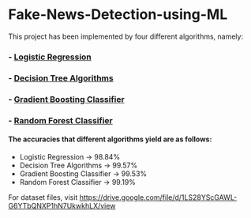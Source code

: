 # Fake-News-Detection-using-ML

This project has been implemented by four different algorithms, namely:

### - [Logistic Regression](https://ml-cheatsheet.readthedocs.io/en/latest/logistic_regression.html)
### - [Decision Tree Algorithms](https://www.xoriant.com/blog/product-engineering/decision-trees-machine-learning-algorithm.html)
### - [Gradient Boosting Classifier](https://www.analyticsvidhya.com/blog/2021/04/how-the-gradient-boosting-algorithm-works/)
### - [Random Forest Classifier](https://towardsdatascience.com/understanding-random-forest-58381e0602d2)

#### The accuracies that different algorithms yield are as follows:

- Logistic Regression -> 98.84%
- Decision Tree Algorithms -> 99.57%
- Gradient Boosting Classifier -> 99.53%
- Random Forest Classifier -> 99.19%

For dataset files, visit https://drive.google.com/file/d/1LS28YScGAWL-G6YTbQNXP1hN7UkwkhLX/view

